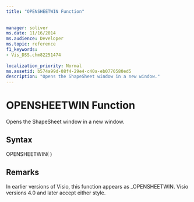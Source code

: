 ```yaml
---
title: "OPENSHEETWIN Function"
 
 
manager: soliver
ms.date: 11/16/2014
ms.audience: Developer
ms.topic: reference
f1_keywords:
- Vis_DSS.chm82251474
 
localization_priority: Normal
ms.assetid: b574a99d-08f4-29e4-c40a-eb0770580ed5
description: "Opens the ShapeSheet window in a new window."
---
```


# OPENSHEETWIN Function

Opens the ShapeSheet window in a new window.
  
## Syntax

OPENSHEETWIN( )
  
## Remarks

In earlier versions of Visio, this function appears as _OPENSHEETWIN. Visio versions 4.0 and later accept either style. 
  

